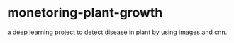 # monetoring-plant-growth
a deep learning project to detect disease in plant by using images and cnn.
